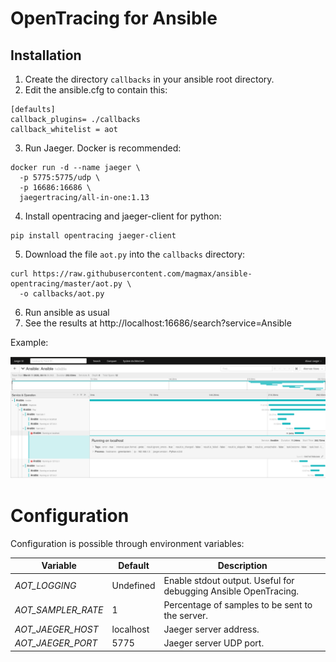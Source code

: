 # OpenTracing for Ansible

## Installation

1. Create the directory `callbacks` in your ansible root directory.
2. Edit the ansible.cfg to contain this:
```
[defaults]
callback_plugins= ./callbacks
callback_whitelist = aot
```
3. Run Jaeger. Docker is recommended:
```
docker run -d --name jaeger \
  -p 5775:5775/udp \
  -p 16686:16686 \
  jaegertracing/all-in-one:1.13
```
4. Install opentracing and jaeger-client for python:
```
pip install opentracing jaeger-client
```
5. Download the file `aot.py` into the `callbacks` directory:
```
curl https://raw.githubusercontent.com/magmax/ansible-opentracing/master/aot.py \
  -o callbacks/aot.py
```
6. Run ansible as usual
7. See the results at http://localhost:16686/search?service=Ansible


Example:

![Example of Jaeger traces running ansible](ansible-jaeger.png)

# Configuration

Configuration is possible through environment variables:

Variable | Default | Description
--- | --- | ---
*AOT_LOGGING*      | Undefined | Enable stdout output. Useful for debugging Ansible OpenTracing. 
*AOT_SAMPLER_RATE* | 1         | Percentage of samples to be sent to the server.
*AOT_JAEGER_HOST*  | localhost | Jaeger server address.
*AOT_JAEGER_PORT*  | 5775      | Jaeger server UDP port.
